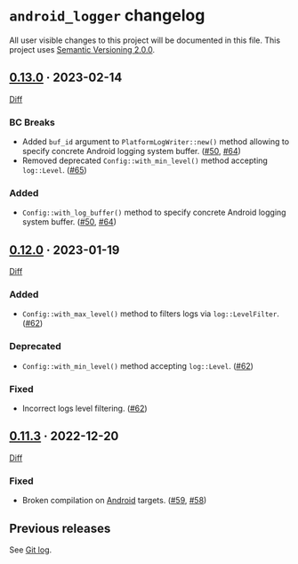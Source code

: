 `android_logger` changelog
==========================

All user visible changes to this project will be documented in this file. This project uses [Semantic Versioning 2.0.0].




## [0.13.0] · 2023-02-14
[0.13.0]: /../../tree/v0.13.0

[Diff](/../../compare/v0.12.0...v0.13.0)

### BC Breaks

- Added `buf_id` argument to `PlatformLogWriter::new()` method allowing to specify concrete Android logging system buffer. ([#50], [#64])
- Removed deprecated `Config::with_min_level()` method accepting `log::Level`. ([#65])

### Added

- `Config::with_log_buffer()` method to specify concrete Android logging system buffer. ([#50], [#64])

[#50]: /../../pull/50
[#64]: /../../pull/64
[#65]: /../../pull/65




## [0.12.0] · 2023-01-19
[0.12.0]: /../../tree/v0.12.0

[Diff](/../../compare/v0.11.3...v0.12.0)

### Added

- `Config::with_max_level()` method to filters logs via `log::LevelFilter`. ([#62])

### Deprecated

- `Config::with_min_level()` method accepting `log::Level`. ([#62])

### Fixed

- Incorrect logs level filtering. ([#62])

[#62]: /../../pull/62




## [0.11.3] · 2022-12-20
[0.11.3]: /../../tree/v0.11.3

[Diff](/../../compare/38186ece1056d90b8f75fd2a5eb5c860e0a1704e...v0.11.3)

### Fixed 

- Broken compilation on [Android] targets. ([#59], [#58])

[#58]: /../../issues/58
[#59]: /../../pull/59




## Previous releases

See [Git log](/../../commits/master?after=1a5a07ec6742f0069acc2be223c1bb3b6a9d15f8+0).




[Android]: https://www.android.com
[Semantic Versioning 2.0.0]: https://semver.org
